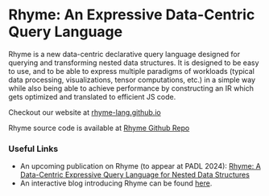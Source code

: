 # Rhyme: An Expressive Data-Centric Query Language

Rhyme is a new data-centric declarative query language designed for querying and transforming nested data structures.
It is designed to be easy to use, and to be able to express multiple paradigms of workloads
(typical data processing, visualizations, tensor computations, etc.) in a simple way while also being able to
achieve performance by constructing an IR which gets optimized and translated to efficient JS code.

Checkout our website at [rhyme-lang.github.io](https://rhyme-lang.github.io/)

Rhyme source code is available at [Rhyme Github Repo](https://github.com/rhyme-lang/rhyme)

### Useful Links
- An upcoming publication on Rhyme (to appear at PADL 2024): [Rhyme: A Data-Centric Expressive Query Language for Nested Data Structures](https://www.cs.purdue.edu/homes/rompf/papers/abeysinghe-padl24.pdf)
- An interactive blog introducing Rhyme can be found [here](https://tiarkrompf.github.io/notes/?/js-queries/).

